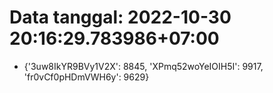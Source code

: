 # Data tanggal: 2022-10-30 20:16:29.783986+07:00

* {'3uw8IkYR9BVy1V2X': 8845, 'XPmq52woYeIOIH5I': 9917, 'fr0vCf0pHDmVWH6y': 9629}
